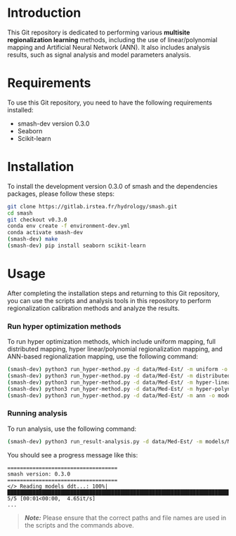 # Introduction
This Git repository is dedicated to performing various **multisite regionalization learning** methods, including the use of linear/polynomial mapping and Artificial Neural Network (ANN). It also includes analysis results, such as signal analysis and model parameters analysis.

# Requirements
To use this Git repository, you need to have the following requirements installed:
- smash-dev version 0.3.0
- Seaborn
- Scikit-learn

# Installation
To install the development version 0.3.0 of smash and the dependencies packages, please follow these steps:
```bash
git clone https://gitlab.irstea.fr/hydrology/smash.git
cd smash
git checkout v0.3.0
conda env create -f environment-dev.yml
conda activate smash-dev
(smash-dev) make
(smash-dev) pip install seaborn scikit-learn
```

# Usage
After completing the installation steps and returning to this Git repository, you can use the scripts and analysis tools in this repository to perform regionalization calibration methods and analyze the results.

### Run hyper optimization methods
To run hyper optimization methods, which include uniform mapping, full distributed mapping, hyper linear/polynomial regionalization mapping, and ANN-based regionalization mapping, use the following command:
```bash
(smash-dev) python3 run_hyper-method.py -d data/Med-Est/ -m uniform -o models/Med-Est/
(smash-dev) python3 run_hyper-method.py -d data/Med-Est/ -m distributed -o models/Med-Est/
(smash-dev) python3 run_hyper-method.py -d data/Med-Est/ -m hyper-linear -o models/Med-Est/
(smash-dev) python3 run_hyper-method.py -d data/Med-Est/ -m hyper-polynomial -o models/Med-Est/
(smash-dev) python3 run_hyper-method.py -d data/Med-Est/ -m ann -o models/Med-Est/
```

### Running analysis
To run analysis, use the following command:
```bash
(smash-dev) python3 run_result-analysis.py -d data/Med-Est/ -m models/Med-Est/ -o graphs/Med-Est/
```
You should see a progress message like this:
```
===================================
smash version: 0.3.0
===================================
</> Reading models ddt...: 100%|██████████████████████████████████████████████████████████████████████████████████████| 5/5 [00:01<00:00,  4.65it/s]
...
```

> **_Note:_**  Please ensure that the correct paths and file names are used in the scripts and the commands above.

